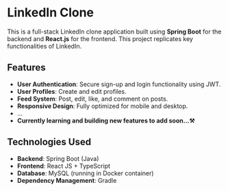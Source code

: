 # LinkedIn Clone

This is a full-stack LinkedIn clone application built using **Spring Boot** for the backend and **React.js** for the frontend. This project replicates key functionalities of LinkedIn.


## Features

- **User Authentication**: Secure sign-up and login functionality using JWT.
- **User Profiles**: Create and edit profiles.
- **Feed System**: Post, edit, like, and comment on posts.
- **Responsive Design**: Fully optimized for mobile and desktop.
- ...
- **Currently learning and building new features to add soon...⚒️**


## Technologies Used

* **Backend**: Spring Boot (Java)
* **Frontend**: React JS + TypeScript
* **Database**: MySQL (running in Docker container)
* **Dependency Management**: Gradle
